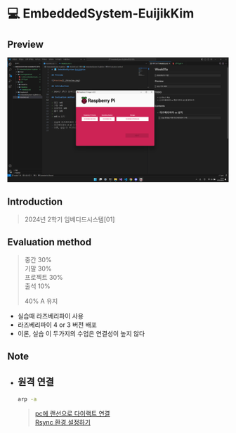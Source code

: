 # 💻 EmbeddedSystem-EuijikKim

## Preview

![Preview](./Preview.png)

## Introduction

> 2024년 2학기 임베디드시스템[01]

## Evaluation method

> 중간 30%  
> 기말 30%  
> 프로젝트 30%  
> 출석 10%  
>   
> 40% A 유지  

- 실습때 라즈베리파이 사용  
- 라즈베리파이 4 or 3 버전 배포  
- 이론, 실습 이 두가지의 수업은 연결성이 높지 않다  

## Note

- ## 원격 연결

    ```cmd
    arp -a
    ```
    > [pc에 랜선으로 다이랙트 연결](https://eagerbeaver.tistory.com/133#google_vignette)  
    > [Rsync 환경 설정하기](https://1byte.tistory.com/49)  
